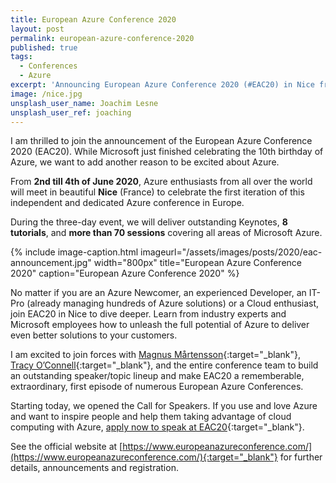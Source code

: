 ```yaml
---
title: European Azure Conference 2020
layout: post
permalink: european-azure-conference-2020
published: true
tags: 
  - Conferences
  - Azure
excerpt: 'Announcing European Azure Conference 2020 (#EAC20) in Nice from June 2nd till June 4th'
image: /nice.jpg
unsplash_user_name: Joachim Lesne
unsplash_user_ref: joaching
---
```


I am thrilled to join the announcement of the European Azure Conference 2020 (EAC20). While Microsoft just finished celebrating the 10th birthday of Azure, we want to add another reason to be excited about Azure.

From **2nd till 4th of June 2020**, Azure enthusiasts from all over the world will meet in beautiful **Nice** (France) to celebrate the first iteration of this independent and dedicated Azure conference in Europe.

During the three-day event, we will deliver outstanding Keynotes, **8 tutorials**, and **more than 70 sessions** covering all areas of Microsoft Azure.

{% include image-caption.html imageurl="/assets/images/posts/2020/eac-announcement.jpg" width="800px" title="European Azure Conference 2020" caption="European Azure Conference 2020" %}

No matter if you are an Azure Newcomer, an experienced Developer, an IT-Pro (already managing hundreds of Azure solutions) or a Cloud enthusiast, join EAC20 in Nice to dive deeper. Learn from industry experts and Microsoft employees how to unleash the full potential of Azure to deliver even better solutions to your customers.

I am excited to join forces with [Magnus Mårtensson](https://twitter.com/noopman){:target="_blank"}, [Tracy O’Connell](https://twitter.com/EuropeanAzure){:target="_blank"}, and the entire conference team to build an outstanding speaker/topic lineup and make EAC20 a rememberable, extraordinary, first episode of numerous European Azure Conferences.

Starting today, we opened the Call for Speakers. If you use and love Azure and want to inspire people and help them taking advantage of cloud computing with Azure, [apply now to speak at EAC20](https://www.europeanazureconference.com/submit-to-speak/){:target="_blank"}.

See the official website at [https://www.europeanazureconference.com/](https://www.europeanazureconference.com/){:target="_blank"} for further details, announcements and registration.
